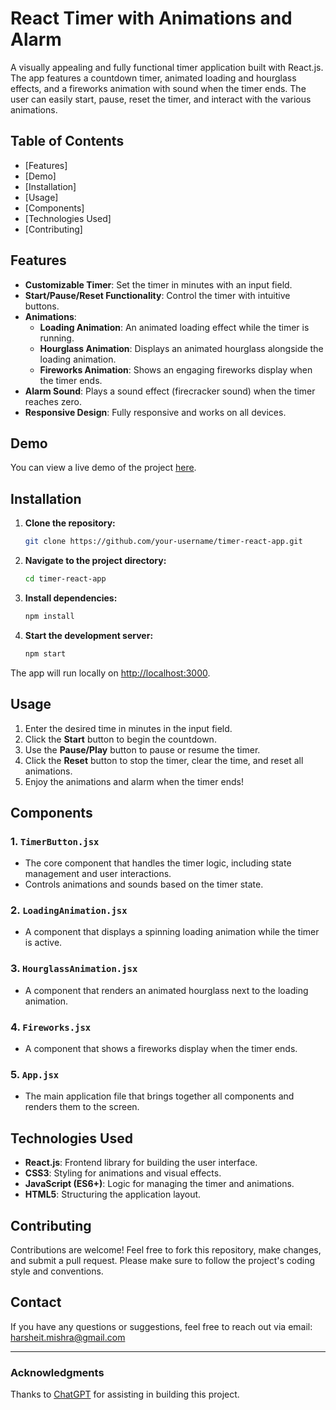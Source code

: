 # React Timer with Animations and Alarm

A visually appealing and fully functional timer application built with React.js. The app features a countdown timer, animated loading and hourglass effects, and a fireworks animation with sound when the timer ends. The user can easily start, pause, reset the timer, and interact with the various animations.

## Table of Contents
- [Features]
- [Demo]
- [Installation]
- [Usage]
- [Components]
- [Technologies Used]
- [Contributing]

## Features
- **Customizable Timer**: Set the timer in minutes with an input field.
- **Start/Pause/Reset Functionality**: Control the timer with intuitive buttons.
- **Animations**: 
  - **Loading Animation**: An animated loading effect while the timer is running.
  - **Hourglass Animation**: Displays an animated hourglass alongside the loading animation.
  - **Fireworks Animation**: Shows an engaging fireworks display when the timer ends.
- **Alarm Sound**: Plays a sound effect (firecracker sound) when the timer reaches zero.
- **Responsive Design**: Fully responsive and works on all devices.

## Demo
You can view a live demo of the project [here](https://main--dulcet-wisp-c20542.netlify.app/).

## Installation

1. **Clone the repository:**
    ```bash
    git clone https://github.com/your-username/timer-react-app.git
    ```
   
2. **Navigate to the project directory:**
    ```bash
    cd timer-react-app
    ```
   
3. **Install dependencies:**
    ```bash
    npm install
    ```

4. **Start the development server:**
    ```bash
    npm start
    ```
   
The app will run locally on [http://localhost:3000](http://localhost:3000).

## Usage

1. Enter the desired time in minutes in the input field.
2. Click the **Start** button to begin the countdown.
3. Use the **Pause/Play** button to pause or resume the timer.
4. Click the **Reset** button to stop the timer, clear the time, and reset all animations.
5. Enjoy the animations and alarm when the timer ends!

## Components

### 1. `TimerButton.jsx`
- The core component that handles the timer logic, including state management and user interactions.
- Controls animations and sounds based on the timer state.

### 2. `LoadingAnimation.jsx`
- A component that displays a spinning loading animation while the timer is active.

### 3. `HourglassAnimation.jsx`
- A component that renders an animated hourglass next to the loading animation.

### 4. `Fireworks.jsx`
- A component that shows a fireworks display when the timer ends.

### 5. `App.jsx`
- The main application file that brings together all components and renders them to the screen.

## Technologies Used
- **React.js**: Frontend library for building the user interface.
- **CSS3**: Styling for animations and visual effects.
- **JavaScript (ES6+)**: Logic for managing the timer and animations.
- **HTML5**: Structuring the application layout.

## Contributing

Contributions are welcome! Feel free to fork this repository, make changes, and submit a pull request. Please make sure to follow the project's coding style and conventions.

## Contact

If you have any questions or suggestions, feel free to reach out via email: [harsheit.mishra@gmail.com](mailto:harsheit.mishra@gmail.com)

---

### Acknowledgments
Thanks to [ChatGPT](https://openai.com/chatgpt) for assisting in building this project.

